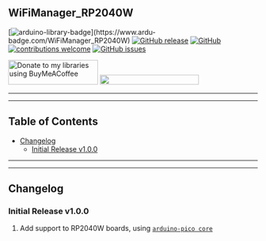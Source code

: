 ## WiFiManager_RP2040W

[![arduino-library-badge](https://www.ardu-badge.com/badge/WiFiManager_RP2040W.svg?)](https://www.ardu-badge.com/WiFiManager_RP2040W)
[![GitHub release](https://img.shields.io/github/release/khoih-prog/WiFiManager_RP2040W.svg)](https://github.com/khoih-prog/WiFiManager_RP2040W/releases)
[![GitHub](https://img.shields.io/github/license/mashape/apistatus.svg)](https://github.com/khoih-prog/WiFiManager_RP2040W/blob/main/LICENSE)
[![contributions welcome](https://img.shields.io/badge/contributions-welcome-brightgreen.svg?style=flat)](#Contributing)
[![GitHub issues](https://img.shields.io/github/issues/khoih-prog/WiFiManager_RP2040W.svg)](http://github.com/khoih-prog/WiFiManager_RP2040W/issues)

<a href="https://www.buymeacoffee.com/khoihprog6" title="Donate to my libraries using BuyMeACoffee"><img src="https://cdn.buymeacoffee.com/buttons/v2/default-yellow.png" alt="Donate to my libraries using BuyMeACoffee" style="height: 50px !important;width: 181px !important;" ></a>
<a href="https://www.buymeacoffee.com/khoihprog6" title="Donate to my libraries using BuyMeACoffee"><img src="https://img.shields.io/badge/buy%20me%20a%20coffee-donate-orange.svg?logo=buy-me-a-coffee&logoColor=FFDD00" style="height: 20px !important;width: 200px !important;" ></a>

---
---

## Table of Contents

* [Changelog](#changelog)
  * [Initial Release v1.0.0](#initial-release-v100)

---
---

## Changelog

### Initial Release v1.0.0

1. Add support to RP2040W boards, using [`arduino-pico core`](https://github.com/earlephilhower/arduino-pico)



